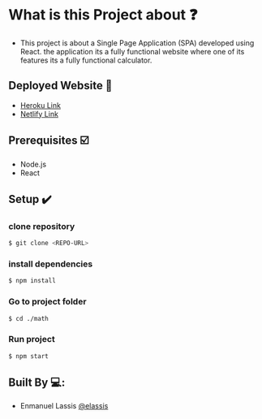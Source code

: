 # What is this Project about ❓
* This project is about a Single Page Application (SPA) developed using React. the application its a fully functional website where one of its features its a fully functional calculator.

## Deployed Website 👀
* [Heroku Link](https://elassis-project.herokuapp.com/)
* [Netlify Link](https://eager-leakey-126e2c.netlify.app/)

## Prerequisites ☑️
- Node.js
- React

## Setup ✔️
### clone repository
```bash
$ git clone <REPO-URL>
```
### install dependencies
```bash
$ npm install
```
### Go to project folder
```bash
$ cd ./math
```
### Run project
```bash
$ npm start
```
## Built By 💻:
- Enmanuel Lassis [@elassis](https://github.com/elassis)
